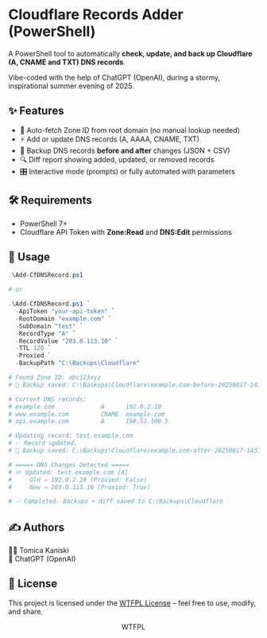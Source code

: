 # Cloudflare Records Adder (PowerShell)

A PowerShell tool to automatically **check, update, and back up Cloudflare (A, CNAME and TXT) DNS records**.  

Vibe-coded with the help of ChatGPT (OpenAI), during a stormy, inspirational summer evening of 2025.

## ✨ Features

- 🔑 Auto-fetch Zone ID from root domain (no manual lookup needed)
- ⚡ Add or update DNS records (A, AAAA, CNAME, TXT)
- 💾 Backup DNS records **before and after** changes (JSON + CSV)
- 🔍 Diff report showing added, updated, or removed records
- 🎛️ Interactive mode (prompts) or fully automated with parameters

## 🛠 Requirements

- PowerShell 7+  
- Cloudflare API Token with **Zone:Read** and **DNS:Edit** permissions  

## 🚀 Usage

```powershell
.\Add-CfDNSRecord.ps1

# or

.\Add-CfDNSRecord.ps1 `
  -ApiToken "your-api-token" `
  -RootDomain "example.com" `
  -SubDomain "test" `
  -RecordType "A" `
  -RecordValue "203.0.113.10" `
  -TTL 120 `
  -Proxied `
  -BackupPath "C:\Backups\Cloudflare"

# Found Zone ID: abc123xyz
# 💾 Backup saved: C:\Backups\Cloudflare\example.com-before-20250817-143355.json, .csv

# Current DNS records:
# example.com             A      192.0.2.10
# www.example.com         CNAME  example.com
# api.example.com         A      198.51.100.5

# Updating record: test.example.com
# ✅ Record updated.
# 💾 Backup saved: C:\Backups\Cloudflare\example.com-after-20250817-143355.json, .csv

# ===== DNS Changes Detected =====
# ✏️ Updated: test.example.com [A]
#     Old → 192.0.2.20 (Proxied: False)
#     New → 203.0.113.10 (Proxied: True)

# ✅ Completed. Backups + diff saved to C:\Backups\Cloudflare
```

## ✍️ Authors
🧑‍💻 Tomica Kaniski  
🤖 ChatGPT (OpenAI)

## 📜 License
This project is licensed under the [WTFPL License](http://www.wtfpl.net) – feel free to use, modify, and share.  

<p align="center">
  <a href="https://www.wtfpl.net/">
    <img src="https://www.wtfpl.net/wp-content/uploads/2012/12/wtfpl-badge-4.png" width="80" height="15" alt="WTFPL" />
  </a>
</p>
